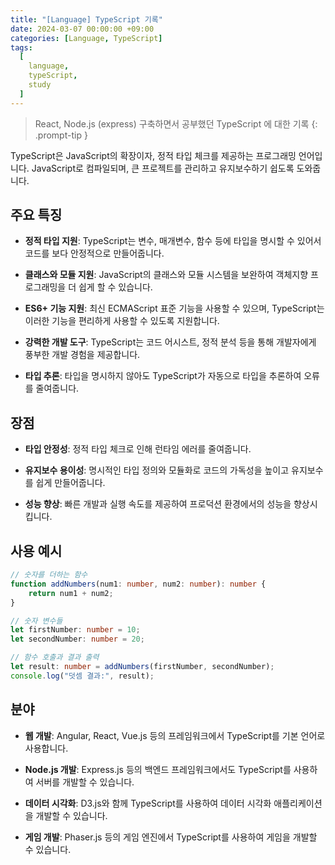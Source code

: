 ```yaml
---
title: "[Language] TypeScript 기록"
date: 2024-03-07 00:00:00 +09:00
categories: [Language, TypeScript]
tags:
  [
    language,
    typeScript,
    study
  ]
---
```


> React, Node.js (express) 구축하면서 공부했던 TypeScript 에 대한 기록 
{: .prompt-tip }

TypeScript은 JavaScript의 확장이자, 정적 타입 체크를 제공하는 프로그래밍 언어입니다. JavaScript로 컴파일되며, 큰 프로젝트를 관리하고 유지보수하기 쉽도록 도와줍니다.

## 주요 특징

- **정적 타입 지원**: TypeScript는 변수, 매개변수, 함수 등에 타입을 명시할 수 있어서 코드를 보다 안정적으로 만들어줍니다.

- **클래스와 모듈 지원**: JavaScript의 클래스와 모듈 시스템을 보완하여 객체지향 프로그래밍을 더 쉽게 할 수 있습니다.

- **ES6+ 기능 지원**: 최신 ECMAScript 표준 기능을 사용할 수 있으며, TypeScript는 이러한 기능을 편리하게 사용할 수 있도록 지원합니다.

- **강력한 개발 도구**: TypeScript는 코드 어시스트, 정적 분석 등을 통해 개발자에게 풍부한 개발 경험을 제공합니다.

- **타입 추론**: 타입을 명시하지 않아도 TypeScript가 자동으로 타입을 추론하여 오류를 줄여줍니다.

## 장점

- **타입 안정성**: 정적 타입 체크로 인해 런타임 에러를 줄여줍니다.

- **유지보수 용이성**: 명시적인 타입 정의와 모듈화로 코드의 가독성을 높이고 유지보수를 쉽게 만들어줍니다.

- **성능 향상**: 빠른 개발과 실행 속도를 제공하여 프로덕션 환경에서의 성능을 향상시킵니다.

## 사용 예시
```typescript
// 숫자를 더하는 함수
function addNumbers(num1: number, num2: number): number {
    return num1 + num2;
}

// 숫자 변수들
let firstNumber: number = 10;
let secondNumber: number = 20;

// 함수 호출과 결과 출력
let result: number = addNumbers(firstNumber, secondNumber);
console.log("덧셈 결과:", result);
```
## 분야

- **웹 개발**: Angular, React, Vue.js 등의 프레임워크에서 TypeScript를 기본 언어로 사용합니다.

- **Node.js 개발**: Express.js 등의 백엔드 프레임워크에서도 TypeScript를 사용하여 서버를 개발할 수 있습니다.

- **데이터 시각화**: D3.js와 함께 TypeScript를 사용하여 데이터 시각화 애플리케이션을 개발할 수 있습니다.

- **게임 개발**: Phaser.js 등의 게임 엔진에서 TypeScript를 사용하여 게임을 개발할 수 있습니다.

